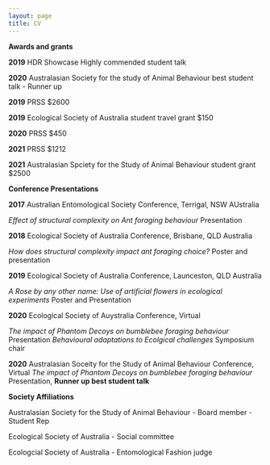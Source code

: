 ```yaml
---
layout: page
title: CV
---
```


**Awards and grants**

__2019__ HDR Showcase Highly commended student talk

__2020__ Australasian Society for the study of Animal Behaviour best student talk - Runner up

__2019__ PRSS $2600

__2019__ Ecological Society of Australia student travel grant $150

__2020__ PRSS $450

__2021__ PRSS $1212

__2021__ Australasian Spciety for the Study of Animal Behaviour student grant $2500





**Conference Presentations**


__2017__ Australian Entomological Society Conference, Terrigal, NSW AUstralia

_Effect of structural complexity on Ant foraging behaviour_ Presentation


__2018__ Ecological Society of Australia Conference, Brisbane, QLD Australia

_How does structural complexity impact ant foraging choice?_ Poster and presentation


__2019__ Ecological Society of Australia Conference, Launceston, QLD Australia

_A Rose by any other name: Use of artificial flowers in ecological experiments_ Poster and Presentation

__2020__ Ecological Society of Auystralia Conference, Virtual

_The impact of Phantom Decoys on bumblebee foraging behaviour_ Presentation
_Behavioural adaptations to Ecolgical challenges_ Symposium chair

__2020__ Australasian Soceity for the Study of Animal Behaviour Conference, Virtual
_The impact of Phantom Decoys on bumblebee foraging behaviour_ Presentation, **Runner up best student talk**


**Society Affiliations**


Australasian Society for the Study of Animal Behaviour - Board member - Student Rep


Ecological Society of Australia - Social committee


Ecologcial Society of Australia - Entomological Fashion judge
